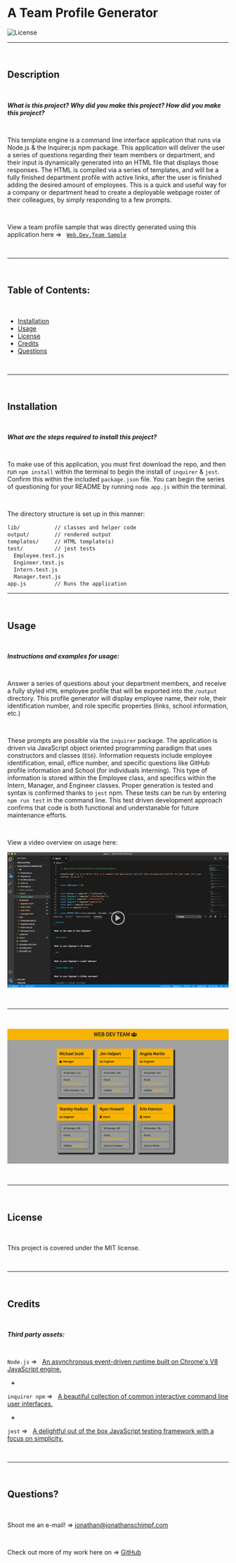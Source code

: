 # A Team Profile Generator‏‏‎
‎‎![License](https://img.shields.io/static/v1?label=License&message=MIT&color=brightgreen) 
  

  ---
  
  <p>&nbsp;<p>
    

## Description 

<p>&nbsp;<p>

<strong><em>What is this project? Why did you make this project? How did you make this project?</strong></em>

<p>&nbsp;<p>

This template engine is a command line interface application that runs via Node.js & the Inquirer.js npm package. This application will deliver the user a series of questions regarding their team members or department, and their input is dynamically generated into an HTML file that displays those responses. The HTML is compiled via a series of templates, and will be a fully finished department profile with active links, after the user is finished adding the desired amount of employees. This is a quick and useful way for a company or department head to create a deployable webpage roster of their colleagues, by simply responding to a few prompts. 

<p>&nbsp;<p>


View a team profile sample that was directly generated using this application here =>‏‏‎ ‎‏‏‎ ‎‏‏‎ ‎‏‏‎[` Web.Dev.Team Sample `](https://jonathanschimpf.github.io/Team-Profile-Generator/)


<p>&nbsp;<p>


---

<p>&nbsp;<p>


## Table of Contents: 

<p>&nbsp;<p>

* [Installation](#installation)
* [Usage](#usage)
* [License](#license)
* [Credits](#credits)
* [Questions](#questions)

<p>&nbsp;<p>

---


<p>&nbsp;<p>


## Installation


<p>&nbsp;<p>


<strong><em>What are the steps required to install this project?</strong></em>


<p>&nbsp;<p>


To make use of this application, you must first download the repo, and then run `npm install` within the terminal to begin the install of `inquirer` & `jest`. Confirm this within the included `package.json` file. You can begin the series of questioning for your README by running `node app.js` within the terminal.


<p>&nbsp;<p>

The directory structure is set up in this manner:
```
lib/           // classes and helper code
output/        // rendered output
templates/     // HTML template(s)
test/          // jest tests
  Employee.test.js
  Engineer.test.js
  Intern.test.js
  Manager.test.js
app.js         // Runs the application
```

---


<p>&nbsp;<p>


## Usage


<p>&nbsp;<p>


<strong><em>Instructions and examples for usage:</strong></em>

<p>&nbsp;<p>

Answer a series of questions about your department members, and receive a fully styled `HTML` employee profile that will be exported into the `/output` directory. This profile generator will display employee name, their role, their identification number, and role specific properties (links, school information, etc.)
<p>&nbsp;<p>

These prompts are possible via the `inquirer` package. The application is driven via JavaScript object oriented programming paradigm that uses constructors and classes (`ES6`). Information requests include employee identification, email, office number, and specific questions like GitHub profile information and School (for individuals interning). This type of information is stored within the Employee class, and specifics within the Intern, Manager, and Engineer classes. Proper generation is tested and syntax is confirmed thanks to `jest` npm. These tests can be run by entering `npm run test` in the command line. This test driven development approach confirms that code is both functional and understanable for future maintenance efforts.

<p>&nbsp;<p>


View a video overview on usage here:

[![IMAGE](assets/video_screen_grab.jpg)](https://drive.google.com/file/d/1qg8JFvDuz91SOhHopfzs-cpPsqSiGiiz/view?usp=sharing) 

<p>&nbsp;<p>

---

<p>&nbsp;<p>


![Generated README](assets/Web-Dev-Team-Screengrab.jpg)

<p>&nbsp;<p>


---


<p>&nbsp;<p>


## License


<p>&nbsp;<p>


This project is covered under the MIT license. 


<p>&nbsp;<p>


---


<p>&nbsp;<p>


## Credits


<p>&nbsp;<p>


<strong><em>Third party assets:</strong></em>


<p>&nbsp;<p>

`Node.js` =>‏‏‎ ‎ ‏‏‎ ‎[An asynchronous event-driven runtime built on Chrome's V8 JavaScript engine.](https://nodejs.org/en/)

<p>&nbsp;‏‏‎‏‏‎ ‎<strong>+</strong></p>


`inquirer npm` =>‏‏‎ ‎ ‏‏‎ ‎[A beautiful collection of common interactive command line user interfaces.](https://www.npmjs.com/package/inquirer)


<p>&nbsp; <strong>+</strong></p>

`jest` => ‏‏‎ ‎‏‏‎ ‎[A delightful out of the box JavaScript testing framework with a focus on simplicity.](https://https://jestjs.io/)


<p>&nbsp;<p>


---


<p>&nbsp;<p>



## Questions?


<p>&nbsp;<p>


Shoot me an e-mail! => jonathan@jonathanschimpf.com

<p>&nbsp;<p>


Check out more of my work here on =>
[GitHub](http://github.com/jonathanschimpf)

<p>&nbsp;<p>



